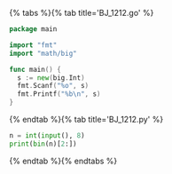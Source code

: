 {% tabs %}{% tab title='BJ_1212.go' %}

```go
package main

import "fmt"
import "math/big"

func main() {
  s := new(big.Int)
  fmt.Scanf("%o", s)
  fmt.Printf("%b\n", s)
}
```

{% endtab %}{% tab title='BJ_1212.py' %}

```py
n = int(input(), 8)
print(bin(n)[2:])
```

{% endtab %}{% endtabs %}
